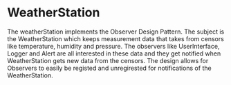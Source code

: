 # WeatherStation
 The weatherStation implements the Observer Design Pattern.
 The subject is the WeatherStation which keeps measurement data that takes from censors like temperature, humidity and pressure.
 The observers like UserInterface, Logger and Alert are all interested in these data and they get notified when WeatherStation gets new data from the censors.
 The design allows for Observers to easily be registed and unregirested for notifications of the WeatherStation. 


